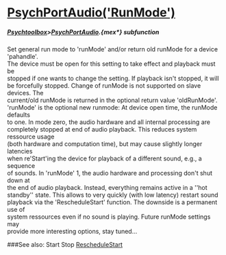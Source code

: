 # [PsychPortAudio('RunMode')](PsychPortAudio-RunMode) 
##### [Psychtoolbox](Psychtoolbox)>[PsychPortAudio](PsychPortAudio).{mex*} subfunction


Set general run mode to 'runMode' and/or return old runMode for a device  
'pahandle'.  
The device must be open for this setting to take effect and playback must be  
stopped if one wants to change the setting. If playback isn't stopped, it will  
be forcefully stopped. Change of runMode is not supported on slave devices. The  
current/old runMode is returned in the optional return value 'oldRunMode'.  
'runMode' is the optional new runmode: At device open time, the runMode defaults  
to one. In mode zero, the audio hardware and all internal processing are  
completely stopped at end of audio playback. This reduces system ressource usage  
(both hardware and computation time), but may cause slightly longer latencies  
when re'Start'ing the device for playback of a different sound, e.g., a sequence  
of sounds. In 'runMode' 1, the audio hardware and processing don't shut down at  
the end of audio playback. Instead, everything remains active in a ''hot  
standby'' state. This allows to very quickly (with low latency) restart sound  
playback via the 'RescheduleStart' function. The downside is a permanent use of  
system ressources even if no sound is playing. Future runMode settings may  
provide more interesting options, stay tuned...  
  


###See also:
Start Stop [RescheduleStart](PsychPortAudio-RescheduleStart) 
